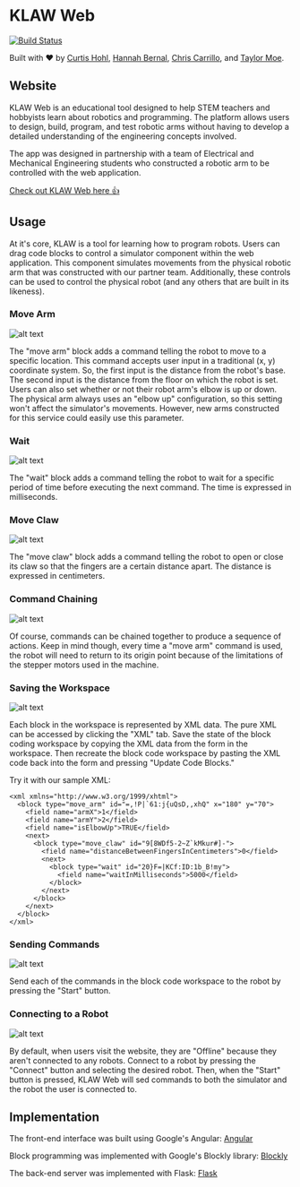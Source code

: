 # KLAW Web
[![Build Status](https://travis-ci.org/chriscarrillo/KLAW-Web.png)](https://travis-ci.org/chriscarrillo/KLAW-Web)

Built with ❤ by [Curtis Hohl](https://github.com/RubiconIII), [Hannah Bernal](https://github.com/hannahbernal02), [Chris Carrillo](https://github.com/chriscarrillo), and [Taylor Moe](https://github.com/tmoe2).

## Website
KLAW Web is an educational tool designed to help STEM teachers and hobbyists learn about robotics and programming. The platform allows users to design, build, program, and test robotic arms without having to develop a detailed understanding of the engineering concepts involved.

The app was designed in partnership with a team of Electrical and Mechanical Engineering students who constructed a robotic arm to be controlled with the web application.

[Check out KLAW Web  here 👍](https://klaw-web.herokuapp.com/)

## Usage
At it's core, KLAW is a tool for learning how to program robots. Users can drag code blocks to control a simulator component within the web application. This component simulates movements from the physical robotic arm that was constructed with our partner team.  Additionally, these controls can be used to control the physical robot (and any others that are built in its likeness).

### Move Arm
![alt text](https://i.imgur.com/iGF0N8g.jpg "moveArm() command")

The "move arm" block adds a command telling the robot to move to a specific location. This command accepts user input in a traditional (x, y) coordinate system. So, the first input is the distance from the robot's base. The second input is the distance from the floor on which the robot is set. Users can also set whether or not their robot arm's elbow is up or down. The physical arm always uses an "elbow up" configuration, so this setting won't affect the simulator's movements. However, new arms constructed for this service could easily use this parameter.

### Wait
![alt text](https://i.imgur.com/7VRTv7V.jpg "wait() command")

The "wait" block adds a command telling the robot to wait for a specific period of time before executing the next command. The time is expressed in milliseconds.

### Move Claw
![alt text](https://i.imgur.com/EHIrrXp.jpg "moveClaw() command")

The "move claw" block adds a command telling the robot to open or close its claw so that the fingers are a certain distance apart. The distance is expressed in centimeters.

### Command Chaining
![alt text](https://i.imgur.com/tUea0gm.jpg "command chaining")

Of course, commands can be chained together to produce a sequence of actions. Keep in mind though, every time a "move arm" command is used, the robot will need to return to its origin point because of the limitations of the stepper motors used in the machine.

### Saving the Workspace
![alt text](https://i.imgur.com/yzPFv88.jpg "xml tab")

Each block in the workspace is represented by XML data. The pure XML can be accessed by clicking the "XML" tab. Save the state of the block coding workspace by copying the XML data from the form in the workspace. Then recreate the block code workspace by pasting the XML code back into the form and pressing "Update Code Blocks."

Try it with our sample XML:
```
<xml xmlns="http://www.w3.org/1999/xhtml">
  <block type="move_arm" id="=,!P|`61:j{uQsD,,xhQ" x="180" y="70">
    <field name="armX">1</field>
    <field name="armY">2</field>
    <field name="isElbowUp">TRUE</field>
    <next>
      <block type="move_claw" id="9[8WDf5-2~Z`kMkur#]-">
        <field name="distanceBetweenFingersInCentimeters">0</field>
        <next>
          <block type="wait" id="20}F=|KCf:ID:1b_B!my">
            <field name="waitInMilliseconds">5000</field>
          </block>
        </next>
      </block>
    </next>
  </block>
</xml>
```

### Sending Commands
![alt text](https://i.imgur.com/T8CKfEM.jpg "start")

Send each of the commands in the block code workspace to the robot by pressing the "Start" button.

### Connecting to a Robot
![alt text](https://i.imgur.com/N0eM5hB.jpg "offline")

By default, when users visit the website, they are "Offline" because they aren't connected to any robots.  Connect to a robot by pressing the "Connect" button and selecting the desired robot. Then, when the "Start" button is pressed, KLAW Web will sed commands to both the simulator and the robot the user is connected to.

## Implementation
The front-end interface was built using Google's Angular:
[Angular](https://github.com/angular/angular)

Block programming was implemented with Google's Blockly library: [Blockly](https://github.com/google/blockly)

The back-end server was implemented with Flask:
[Flask](http://flask.pocoo.org/)